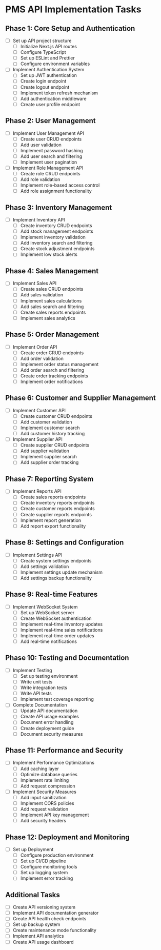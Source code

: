 # PMS API Implementation Tasks

## Phase 1: Core Setup and Authentication
- [ ] Set up API project structure
  - [ ] Initialize Next.js API routes
  - [ ] Configure TypeScript
  - [ ] Set up ESLint and Prettier
  - [ ] Configure environment variables

- [ ] Implement Authentication System
  - [ ] Set up JWT authentication
  - [ ] Create login endpoint
  - [ ] Create logout endpoint
  - [ ] Implement token refresh mechanism
  - [ ] Add authentication middleware
  - [ ] Create user profile endpoint

## Phase 2: User Management
- [ ] Implement User Management API
  - [ ] Create user CRUD endpoints
  - [ ] Add user validation
  - [ ] Implement password hashing
  - [ ] Add user search and filtering
  - [ ] Implement user pagination

- [ ] Implement Role Management API
  - [ ] Create role CRUD endpoints
  - [ ] Add role validation
  - [ ] Implement role-based access control
  - [ ] Add role assignment functionality

## Phase 3: Inventory Management
- [ ] Implement Inventory API
  - [ ] Create inventory CRUD endpoints
  - [ ] Add stock management endpoints
  - [ ] Implement inventory validation
  - [ ] Add inventory search and filtering
  - [ ] Create stock adjustment endpoints
  - [ ] Implement low stock alerts

## Phase 4: Sales Management
- [ ] Implement Sales API
  - [ ] Create sales CRUD endpoints
  - [ ] Add sales validation
  - [ ] Implement sales calculations
  - [ ] Add sales search and filtering
  - [ ] Create sales reports endpoints
  - [ ] Implement sales analytics

## Phase 5: Order Management
- [ ] Implement Order API
  - [ ] Create order CRUD endpoints
  - [ ] Add order validation
  - [ ] Implement order status management
  - [ ] Add order search and filtering
  - [ ] Create order tracking endpoints
  - [ ] Implement order notifications

## Phase 6: Customer and Supplier Management
- [ ] Implement Customer API
  - [ ] Create customer CRUD endpoints
  - [ ] Add customer validation
  - [ ] Implement customer search
  - [ ] Add customer history tracking

- [ ] Implement Supplier API
  - [ ] Create supplier CRUD endpoints
  - [ ] Add supplier validation
  - [ ] Implement supplier search
  - [ ] Add supplier order tracking

## Phase 7: Reporting System
- [ ] Implement Reports API
  - [ ] Create sales reports endpoints
  - [ ] Create inventory reports endpoints
  - [ ] Create customer reports endpoints
  - [ ] Create supplier reports endpoints
  - [ ] Implement report generation
  - [ ] Add report export functionality

## Phase 8: Settings and Configuration
- [ ] Implement Settings API
  - [ ] Create system settings endpoints
  - [ ] Add settings validation
  - [ ] Implement settings update mechanism
  - [ ] Add settings backup functionality

## Phase 9: Real-time Features
- [ ] Implement WebSocket System
  - [ ] Set up WebSocket server
  - [ ] Create WebSocket authentication
  - [ ] Implement real-time inventory updates
  - [ ] Implement real-time sales notifications
  - [ ] Implement real-time order updates
  - [ ] Add real-time notifications

## Phase 10: Testing and Documentation
- [ ] Implement Testing
  - [ ] Set up testing environment
  - [ ] Write unit tests
  - [ ] Write integration tests
  - [ ] Write API tests
  - [ ] Implement test coverage reporting

- [ ] Complete Documentation
  - [ ] Update API documentation
  - [ ] Create API usage examples
  - [ ] Document error handling
  - [ ] Create deployment guide
  - [ ] Document security measures

## Phase 11: Performance and Security
- [ ] Implement Performance Optimizations
  - [ ] Add caching layer
  - [ ] Optimize database queries
  - [ ] Implement rate limiting
  - [ ] Add request compression

- [ ] Implement Security Measures
  - [ ] Add input sanitization
  - [ ] Implement CORS policies
  - [ ] Add request validation
  - [ ] Implement API key management
  - [ ] Add security headers

## Phase 12: Deployment and Monitoring
- [ ] Set up Deployment
  - [ ] Configure production environment
  - [ ] Set up CI/CD pipeline
  - [ ] Configure monitoring tools
  - [ ] Set up logging system
  - [ ] Implement error tracking

## Additional Tasks
- [ ] Create API versioning system
- [ ] Implement API documentation generator
- [ ] Create API health check endpoints
- [ ] Set up backup system
- [ ] Create maintenance mode functionality
- [ ] Implement API analytics
- [ ] Create API usage dashboard 